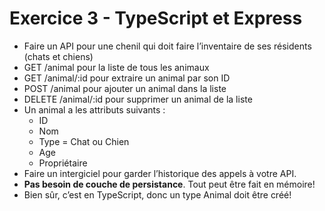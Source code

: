 # Exercice 3 - TypeScript et Express  

- Faire un API pour une chenil qui doit faire l’inventaire de ses résidents (chats et chiens)  
- GET /animal pour la liste de tous les animaux  
- GET /animal/:id pour extraire un animal par son ID  
- POST /animal pour ajouter un animal dans la liste  
- DELETE /animal/:id pour supprimer un animal de la liste  
- Un animal a les attributs suivants :  
    - ID  
    - Nom  
    - Type = Chat ou Chien  
    - Age  
    - Propriétaire  
- Faire un intergiciel pour garder l’historique des appels à votre API. 
- __Pas besoin de couche de persistance__. Tout peut être fait en mémoire!  
- Bien sûr, c’est en TypeScript, donc un type Animal doit être créé!  
